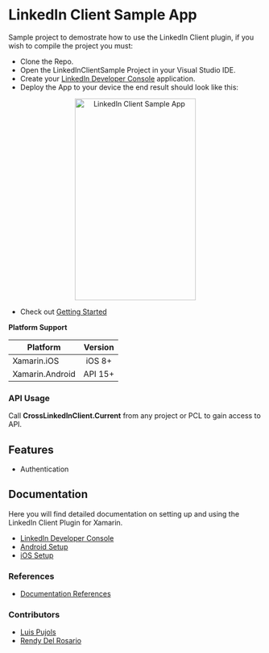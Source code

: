 # LinkedIn Client Sample App

Sample project to demostrate how to use the LinkedIn Client plugin, if you wish to compile the project you must:
* Clone the Repo.
* Open the LinkedInClientSample Project in your Visual Studio IDE.
* Create your [LinkedIn Developer Console](../docs/LinkedInDeveloperConsoleSetup.md) application.
* Deploy the App to your device the end result should look like this:

<p align="center">
<img src="https://github.com/CrossGeeks/LinkedInClientPlugin/blob/master/LinkedInClient/images/linkedinclient.gif" height="400" width="240" title="LinkedIn Client Sample App"/>
</p>

* Check out [Getting Started](../docs/GettingStarted.md)

**Platform Support**

|Platform|Version|
| ------------------- | :------------------: |
|Xamarin.iOS|iOS 8+|
|Xamarin.Android|API 15+|

### API Usage

Call **CrossLinkedInClient.Current** from any project or PCL to gain access to API.

## Features

- Authentication

## Documentation

Here you will find detailed documentation on setting up and using the LinkedIn Client Plugin for Xamarin.

* [LinkedIn Developer Console](../docs/LinkedInDeveloperConsoleSetup.md)
* [Android Setup](../docs/AndroidSetup.md)
* [iOS Setup](../docs/iOSSetup.md)

### References
* [Documentation References](../docs/References.md)

### Contributors
* [Luis Pujols](https://github.com/pujolsluis)
* [Rendy Del Rosario](https://github.com/rdelrosario)
